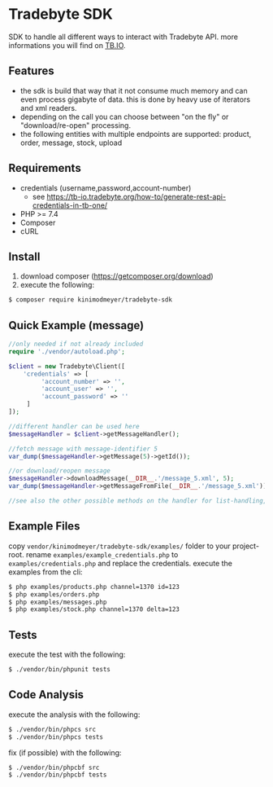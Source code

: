 # Tradebyte SDK

SDK to handle all different ways to interact with Tradebyte API. more informations you will find on [TB.IO](https://tradebyte.io).

## Features

* the sdk is build that way that it not consume much memory and can even process gigabyte of data. this is done by heavy use of iterators and xml readers.
* depending on the call you can choose between "on the fly" or "download/re-open" processing.
* the following entities with multiple endpoints are supported: product, order, message, stock, upload

## Requirements

* credentials (username,password,account-number)
  * see https://tb-io.tradebyte.org/how-to/generate-rest-api-credentials-in-tb-one/
* PHP >= 7.4
* Composer
* cURL

## Install

1. download composer (https://getcomposer.org/download)
2. execute the following:

```bash
$ composer require kinimodmeyer/tradebyte-sdk
```

## Quick Example (message)

```php
//only needed if not already included
require './vendor/autoload.php';

$client = new Tradebyte\Client([
    'credentials' => [
         'account_number' => '',
         'account_user' => '',
         'account_password' => ''
     ]
]);

//different handler can be used here
$messageHandler = $client->getMessageHandler();

//fetch message with message-identifier 5
var_dump($messageHandler->getMessage(5)->getId());

//or download/reopen message
$messageHandler->downloadMessage(__DIR__.'/message_5.xml', 5);
var_dump($messageHandler->getMessageFromFile(__DIR__.'/message_5.xml'));

//see also the other possible methods on the handler for list-handling, acknowledge an many more ...
```

## Example Files

copy ``vendor/kinimodmeyer/tradebyte-sdk/examples/`` folder to your project-root.
rename ``examples/example_credentials.php`` to ``examples/credentials.php`` and replace the credentials.
execute the examples from the cli:

```bash
$ php examples/products.php channel=1370 id=123
$ php examples/orders.php
$ php examples/messages.php
$ php examples/stock.php channel=1370 delta=123
```

## Tests

execute the test with the following:

```bash
$ ./vendor/bin/phpunit tests
```

## Code Analysis

execute the analysis with the following:

```bash
$ ./vendor/bin/phpcs src
$ ./vendor/bin/phpcs tests
```

fix (if possible) with the following:

```bash
$ ./vendor/bin/phpcbf src
$ ./vendor/bin/phpcbf tests
```
